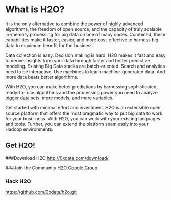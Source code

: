 # What is H2O?

It is the only alternative to combine the power of highly advanced algorithms, the freedom of open source, and the capacity of truly scalable in-memory processing for big data on one of many nodes. Combined, these capabilities make it faster, easier, and more cost-effective to harness big data to maximum benefit for the business.

Data collection is easy. Decision making is hard. H2O makes it fast and easy
to derive insights from your data through faster and better predictive modeling. Existing Big Data stacks are batch-oriented. Search and analytics need to be interactive. Use machines to learn machine-generated data. And more data beats better algorithms.

With H2O, you can make better predictions by harnessing sophisticated, ready-to- use algorithms and the processing power you need to analyze bigger data sets, more models, and more variables.

Get started with minimal effort and investment. H2O is an extensible open source platform that offers the most pragmatic way to put big data to work for your busi- ness. With H2O, you can work with your existing languages and tools. Further, you can extend the platform seamlessly into your Hadoop environments.
## Get H2O!
###Download H2O
http://0xdata.com/download/

###Join the Community
[H2O Google Group](mailto:h2ostream@googlegroups.com)
### Hack H2O
https://github.com/0xdata/h2o.git
